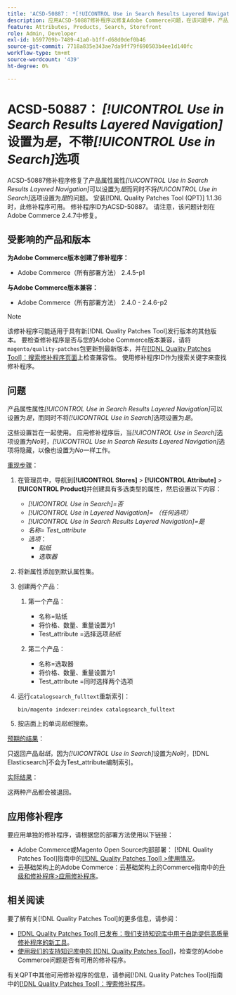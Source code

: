 ```yaml
---
title: 'ACSD-50887： *[!UICONTROL Use in Search Results Layered Navigation]*设置为“是”，不使用*[!UICONTROL Use in Search]*选项'
description: 应用ACSD-50887修补程序以修复Adobe Commerce问题，在该问题中，产品属性属性*[!UICONTROL Use in Search Results Layered Navigation]*可以设置为*是*，而选项*[!UICONTROL Use in Search]*也可以设置为*是*。
feature: Attributes, Products, Search, Storefront
role: Admin, Developer
exl-id: b597709b-7489-41a0-b1ff-d68d0def0b46
source-git-commit: 7718a835e343ae7da9ff79f690503b4ee1d140fc
workflow-type: tm+mt
source-wordcount: '439'
ht-degree: 0%

---
```


# ACSD-50887： *[!UICONTROL Use in Search Results Layered Navigation]*&#x200B;设置为&#x200B;*是*，不带&#x200B;*[!UICONTROL Use in Search]*&#x200B;选项

ACSD-50887修补程序修复了产品属性属性&#x200B;*[!UICONTROL Use in Search Results Layered Navigation]*&#x200B;可以设置为&#x200B;*是*&#x200B;而同时不将&#x200B;*[!UICONTROL Use in Search]*&#x200B;选项设置为&#x200B;*是*&#x200B;的问题。 安装[!DNL Quality Patches Tool (QPT)] 1.1.36时，此修补程序可用。 修补程序ID为ACSD-50887。 请注意，该问题计划在Adobe Commerce 2.4.7中修复。

## 受影响的产品和版本

**为Adobe Commerce版本创建了修补程序：**

* Adobe Commerce（所有部署方法） 2.4.5-p1

**与Adobe Commerce版本兼容：**

* Adobe Commerce（所有部署方法） 2.4.0 - 2.4.6-p2

>[!NOTE]
>
>该修补程序可能适用于具有新[!DNL Quality Patches Tool]发行版本的其他版本。 要检查修补程序是否与您的Adobe Commerce版本兼容，请将`magento/quality-patches`包更新到最新版本，并在[[!DNL Quality Patches Tool]：搜索修补程序页面](https://experienceleague.adobe.com/tools/commerce-quality-patches/index.html)上检查兼容性。 使用修补程序ID作为搜索关键字来查找修补程序。

## 问题

产品属性属性&#x200B;*[!UICONTROL Use in Search Results Layered Navigation]*&#x200B;可以设置为&#x200B;*是*，而同时不将&#x200B;*[!UICONTROL Use in Search]*&#x200B;选项设置为&#x200B;*是*。

这些设置旨在一起使用。 应用修补程序后，当&#x200B;*[!UICONTROL Use in Search]*&#x200B;选项设置为&#x200B;*No*&#x200B;时，*[!UICONTROL Use in Search Results Layered Navigation]*&#x200B;选项将隐藏，以像也设置为&#x200B;*No*&#x200B;一样工作。

<u>重现步骤</u>：

1. 在管理员中，导航到&#x200B;**[!UICONTROL Stores]** > **[!UICONTROL Attribute]** > **[!UICONTROL Product]**&#x200B;并创建具有多选类型的属性，然后设置以下内容：

   * *[!UICONTROL Use in Search]=否*
   * *[!UICONTROL Use in Layered Navigation]= （任何选项）*
   * *[!UICONTROL Use in Search Results Layered Navigation]=是*
   * *名称= Test_attribute*
   * *选项*：
      * *贴纸*
      * *选取器*

1. 将新属性添加到默认属性集。
1. 创建两个产品：

   1. 第一个产品：
      * 名称=贴纸
      * 将价格、数量、重量设置为1
      * Test_attribute =选择选项&#x200B;*贴纸*

   1. 第二个产品：
      * 名称=选取器
      * 将价格、数量、重量设置为1
      * Test_attribute =同时选择两个选项

1. 运行`catalogsearch_fulltext`重新索引：

   `bin/magento indexer:reindex catalogsearch_fulltext`

1. 按店面上的单词&#x200B;*贴纸*&#x200B;搜索。

<u>预期的结果</u>：

只返回产品&#x200B;*贴纸*，因为&#x200B;*[!UICONTROL Use in Search]*&#x200B;设置为&#x200B;*No*&#x200B;时，[!DNL Elasticsearch]不会为Test_attribute编制索引。

<u>实际结果</u>：

这两种产品都会被退回。

## 应用修补程序

要应用单独的修补程序，请根据您的部署方法使用以下链接：

* Adobe Commerce或Magento Open Source内部部署： [!DNL Quality Patches Tool]指南中的[[!DNL Quality Patches Tool] >使用情况](https://experienceleague.adobe.com/docs/commerce-operations/tools/quality-patches-tool/usage.html)。
* 云基础架构上的Adobe Commerce：云基础架构上的Commerce指南中的[升级和修补程序>应用修补程序](https://experienceleague.adobe.com/docs/commerce-cloud-service/user-guide/develop/upgrade/apply-patches.html)。

## 相关阅读

要了解有关[!DNL Quality Patches Tool]的更多信息，请参阅：

* [[!DNL Quality Patches Tool] 已发布：我们支持知识库中用于自助提供高质量修补程序的新工具](/help/announcements/adobe-commerce-announcements/magento-quality-patches-released-new-tool-to-self-serve-quality-patches.md)。
* [使用我们的支持知识库中的 [!DNL Quality Patches Tool]](/help/support-tools/patches-available-in-qpt-tool/check-patch-for-magento-issue-with-magento-quality-patches.md)，检查您的Adobe Commerce问题是否有可用的修补程序。

有关QPT中其他可用修补程序的信息，请参阅[!DNL Quality Patches Tool]指南中的[[!DNL Quality Patches Tool]：搜索修补程序](https://experienceleague.adobe.com/tools/commerce-quality-patches/index.html)。
